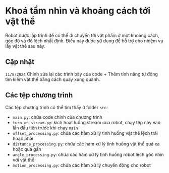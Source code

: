 # Khoá tầm nhìn và khoảng cách tới vật thể
Robot được lập trình để có thể di chuyển tới vật phẩm ở một khoảng cách, góc độ và độ lệch nhất định. Điều này được sử dụng để hỗ trợ cho nhiệm vụ lấy vật thể sau này.

## Cập nhật
`11/8/2024`
Chỉnh sửa lại các trình bày của code + Thêm tính năng tự động tìm kiếm vật thể bằng cách quay xung quanh.

## Các tệp chương trình
Các tệp chương trình có thể tìm thấy ở folder `src`:
- `main.py`: chứa code chính của chương trình
- `turn_on_stream.py`: kích hoạt luồng stream của robot, chạy tệp này vào lần đầu tiên trước khi chạy `main`
- `offset_processing.py`: chứa các hàm xử lý tình huống vật thể lệch trái hoặc phải
- `distance_processing.py`: chứa các hàm xử lý tình huống vật thể quá xa hoặc quá gần
- `angle_processing.py`: chứa các hàm xử lý tình huống robot lệch góc nhìn với vật thể
- `motion_processing.py`: chứa các hàm xử lý chuyển động cho robot